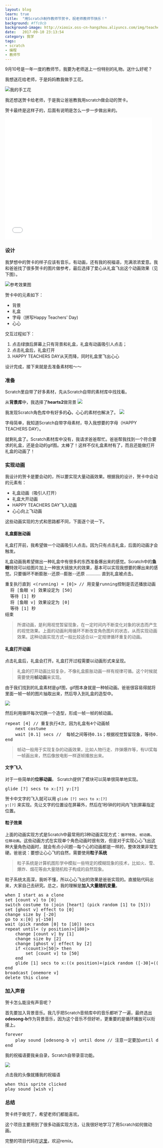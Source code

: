 ```yaml
---
layout: blog
learn: true
title:  "用Scratch制作教师节贺卡，祝老师教师节快乐！"
background: #ffc0cb
background-image: http://xiooix.oss-cn-hangzhou.aliyuncs.com/img/teachersday.png
date:   2017-09-10 23:13:54
category: 我学
tags:
- scratch
- 编程
- 教师节 
---
```


9月10号是一年一度的教师节，我要为老师送上一份特别的礼物。送什么好呢？

我想送花给老师，于是妈妈教我做手工花。

![我的手工花](http://xiooix.oss-cn-hangzhou.aliyuncs.com/img/learn_20170910_pic1.jpg)

我还想送贺卡给老师，于是我让爸爸教我用scratch做会动的贺卡。

贺卡最终是这样子的，后面有说明是怎么一步一步做出来的。

<iframe allowtransparency="true" width="485" height="402" src="//scratch.mit.edu/projects/embed/173822977/?autostart=false" frameborder="0" allowfullscreen></iframe>

### 设计

我梦想中的贺卡的样子应该有音乐，有动画，还有我的祝福语，充满浓浓爱意。我和爸爸找了很多贺卡的图片做参考，最后选择了爱心从礼盒飞出这个动画效果（见下图）。

![参考效果图](https://timgsa.baidu.com/timg?image&quality=80&size=b9999_10000&sec=1504942633513&di=615c8c069b84b08ab3ac29377ea58e35&imgtype=0&src=http%3A%2F%2Fimg02.tooopen.com%2Fimages%2F20140121%2Fsy_54605983789.jpg)

贺卡中的元素如下：

* 背景
* 礼盒
* 字母（拼写Happy Teachers' Day)
* 心心

交互过程如下：

1. 点击绿旗后屏幕上只有背景和礼盒，礼盒有动画吸引人点击；
2. 点击礼盒后，礼盒打开
3. HAPPY TEACHERS DAY从天而降，同时礼盒里飞出心心

设计完成，接下来就是去准备素材啦～～

### 准备

Scratch里自带了好多素材，先从Scratch自带的素材库中找找看。

从**背景库**中，我选择了**hearts2**做背景
![](http://xiooix.oss-cn-hangzhou.aliyuncs.com/img/teachersday_p1.jpg)

我发现Scratch角色库中有好多的**心**，心心的素材也解决了。
![](http://xiooix.oss-cn-hangzhou.aliyuncs.com/img/teachersday_p2.jpg)

字母简单，我知道Scratch自带字母素材，导入我想要的字母（HAPPY TEACHERS DAY）。

就剩礼盒了。Scratch素材库中没有，我请求爸爸帮忙。爸爸帮我找到一个符合要求的礼盒，还是会动的gif图。太棒了！这样不仅礼盒素材有了，而且还能做打开礼盒的动画了！

### 实现动画

我设计的贺卡是要会动的，所以要实现大量动画效果。根据我的设计，贺卡中会动的元素有：

* 礼盒动画（吸引人打开）
* 礼盒大开动画
* HAPPY TEACHERS DAY飞入动画
* 心心向上飞动画

这些动画实现的方式和思路都不同，下面逐个说一下。

#### 礼盒膨胀动画

礼盒打开前，我希望做一个动画吸引人点击。因为只有点击礼盒，后面的动画才会触发。

礼盒动画我希望做出一种礼盒中有很多的东西准备爆出来的感觉。Scratch中的**鱼眼**特效可以给图片加上一种放大镜放大的效果，基本可以实现我想要的爆出来的感觉。只要循环不断膨胀--还原--膨胀--还原 ………… 直到礼盒被点击。

<pre class='blocks'>
重复执行直到 <(running) = [0]> // 用变量running控制是否还播放动画
  将 [鱼眼 v] 效果设定为 [50]
  等待 [1] 秒
  将 [鱼眼 v] 效果设定为 [0]
  等待 [1] 秒
结束 
</pre>

> 所谓动画，是利用视觉暂留现象，在一定时间内不断变化对象的状态而产生的视觉效果。上面的动画利用循环不断改变角色图片的状态，从而实现动画效果。这种动画实现方式一般比较适合以一定规律循环重复的动画。

#### 礼盒打开动画

点击礼盒后，礼盒会打开。礼盒打开过程需要以动画形式来呈现。

> 礼盒的打开动画比较复杂，不像礼盒膨胀动画一样有规律可循。这个时候就需要使用**帧动画**来实现。

由于我们找到的礼盒素材是gif图，gif图本身就是一种帧动画。爸爸很容易得就将里面一帧一帧的图片抽取出来，然后导入到礼盒的造型中。

![](
http://xiooix.oss-cn-hangzhou.aliyuncs.com/img/teachersday_pic3.jpg)

然后利用循环每次切换一个造型，形成一帧一帧的帧动画。

<pre class='blocks'>
repeat [4] // 重复执行4次，因为礼盒有4个动画帧
	next costume
	wait [0.1] secs //  每帧之间等待0.1s；根据视觉暂留现象，等待0.04s效果更佳
end
</pre>

> 帧动一般用于实现复杂的动画效果，比如人物行走、炸弹爆炸等，有UI奖每一帧画出来，然后像放电影一样逐帧播放出来。

#### 文字飞入

对于一些简单的**位移动画**， Scratch提供了模块可以简单很简单地实现。

<pre class='blocks'>
glide [?] secs to x:[?] y:[?]
</pre>

贺卡中文字的飞入就可以用 <code class='b'>glide [?] secs to x:[?] y:[?]</code> 来实现。先让文字的位置设在屏幕外，然后在1秒钟的时间内飞到屏幕指定位置。

#### 粒子效果

上面的动画实现方式是Scratch中最常用的3种动画实现方式：`循环特效`、`帧动画`、`位移动画`。这些动画方式在实现单个角色动画时很有效，但是对于实现心心飞出这种大量角色动画时，就会有点小问题--每个心的动画都是一样的，整体效果非常生硬。爸爸说：要想让心心飞的自然，需要使用**粒子系统**

> 粒子系统是计算机图形学中模拟一些特定的模糊现象的技术，比如火、雪、爆炸、烟花等由大量随机粒子构成的自然现象。

粒子系统太高深，我听不懂，所以心心飞出的效果是爸爸实现的。直接贴代码出来，大家自己去研究。总之，我的理解是**加入大量随机变量**。

<pre class='blocks'>
when I start as a clone
set [count v] to [0]
switch costume to (join [heart] (pick random [1] to [5]))
set [ghost v] effect to [0]
change size by [-20]
go to x:[0] y[-150]
wait (pick random [0] to [10]) secs
repeat until< (y position)>[180]>
	change [count v] by [1]
	change size by [2]
	change [ghost v] effect by [2]
	if <(count)>[50]> then
		set [count v] to [50]
	end
	glide [1] secs to x:((x position)+(pick random ([-30]+((count)*[-1])) to ([30]+((count)*[1])))) y:(((y position)+[20])+(pick random [5] to [15]))
end
broadcast [onemore v]
delete this clone
</pre>

### 加入声音

贺卡怎么能没有声音呢？

首先要加入背景音乐。我几乎把Scratch音频库中的音乐都听了一遍，最终选出 **odesong-b**作为背景音乐，因为这个音乐不但好听，更重要的是循环播放可以衔接上。

<pre class='blocks'>
forever
	play sound [odesong-b v] until done // 注意一定要加until done，否则播不出来。为什么？自己去想。
end
</pre>

我的祝福语要我亲自录，Scratch自带录音功能。

![](
http://xiooix.oss-cn-hangzhou.aliyuncs.com/img/teachersday_pic4.jpg)

点击我的头像就播我的祝福语

<pre class='blocks'>
when this sprite clicked
play sound [wish v]
</pre>

### 总结

贺卡终于做完了，希望老师们都能喜欢。

这个项目主要用到了很多动画实现方法，让我很好地学习了用Scratch如何做动画。

完整的项目代码在[这里](https://scratch.mit.edu/projects/173550969/)，欢迎remix。


